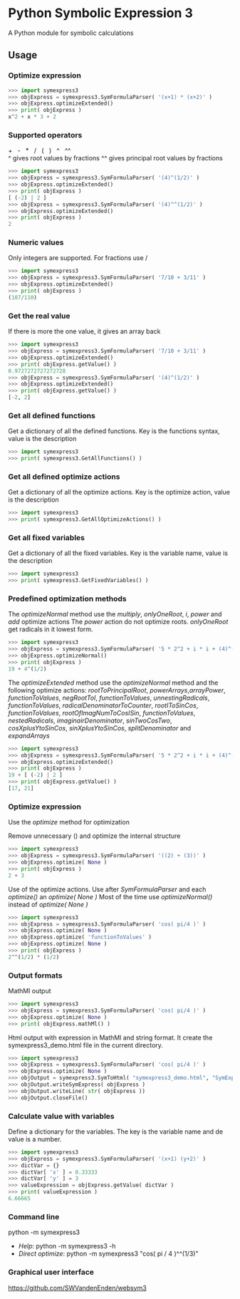 # Python Symbolic Expression 3

A Python module for symbolic calculations

## Usage

### Optimize expression
```py
>>> import symexpress3
>>> objExpress = symexpress3.SymFormulaParser( '(x+1) * (x+2)' )
>>> objExpress.optimizeExtended()
>>> print( objExpress )
x^2 + x * 3 + 2
```

### Supported operators
\+&nbsp;&nbsp; \-&nbsp;&nbsp; \*&nbsp;&nbsp; \/&nbsp;&nbsp; \(&nbsp;&nbsp; \)&nbsp;&nbsp; \^&nbsp;&nbsp; \^\^
<br>
^ gives root values by fractions
^^ gives principal root values by fractions
```py
>>> import symexpress3
>>> objExpress = symexpress3.SymFormulaParser( '(4)^(1/2)' )
>>> objExpress.optimizeExtended()
>>> print( objExpress )
[ (-2) | 2 ]
>>> objExpress = symexpress3.SymFormulaParser( '(4)^^(1/2)' )
>>> objExpress.optimizeExtended()
>>> print( objExpress )
2
```
### Numeric values
Only integers are supported. For fractions use /
```py
>>> import symexpress3
>>> objExpress = symexpress3.SymFormulaParser( '7/10 + 3/11' )
>>> objExpress.optimizeExtended()
>>> print( objExpress )
(107/110)
```

### Get the real value
If there is more the one value, it gives an array back
```py
>>> import symexpress3
>>> objExpress = symexpress3.SymFormulaParser( '7/10 + 3/11' )
>>> objExpress.optimizeExtended()
>>> print( objExpress.getValue() )
0.9727272727272728
>>> objExpress = symexpress3.SymFormulaParser( '(4)^(1/2)' )
>>> objExpress.optimizeExtended()
>>> print( objExpress.getValue() )
[-2, 2]
```

### Get all defined functions
Get a dictionary of all the defined functions. Key is the functions syntax, value is the description
```py
>>> import symexpress3
>>> print( symexpress3.GetAllFunctions() )
```

### Get all defined optimize actions
Get a dictionary of all the optimize actions. Key is the optimize action, value is the description
```py
>>> import symexpress3
>>> print( symexpress3.GetAllOptimizeActions() )
```

### Get all fixed variables
Get a dictionary of all the fixed variables. Key is the variable name, value is the description
```py
>>> import symexpress3
>>> print( symexpress3.GetFixedVariables() )
```

### Predefined optimization methods
The *optimizeNormal* method use the *multiply*, *onlyOneRoot*, *i*, *power* and *add* optimize actions
The *power* action do not optimize roots. *onlyOneRoot* get radicals in it lowest form.
```py
>>> import symexpress3
>>> objExpress = symexpress3.SymFormulaParser( '5 * 2^2 + i * i + (4)^(1/2)' )
>>> objExpress.optimizeNormal()
>>> print( objExpress )
19 + 4^(1/2)
```
The *optimizeExtended* method use the *optimizeNormal* method and the following optimize actions:
*rootToPrincipalRoot*, *powerArrays*,*arrayPower*, *functionToValues*, *negRootToI*,
*functionToValues*, *unnestingRadicals*, *functionToValues*, *radicalDenominatorToCounter*,
*rootIToSinCos*, *functionToValues*, *rootOfImagNumToCosISin*, *functionToValues*,
*nestedRadicals*, *imaginairDenominator*, *sinTwoCosTwo*, *cosXplusYtoSinCos*,
*sinXplusYtoSinCos*, *splitDenominator* and *expandArrays*
```py
>>> import symexpress3
>>> objExpress = symexpress3.SymFormulaParser( '5 * 2^2 + i * i + (4)^(1/2)' )
>>> objExpress.optimizeExtended()
>>> print( objExpress )
19 + [ (-2) | 2 ]
>>> print( objExpress.getValue() )
[17, 21]
```

### Optimize expression
Use the *optimize* method for optimization

Remove unnecessary () and optimize the internal structure
```py
>>> import symexpress3
>>> objExpress = symexpress3.SymFormulaParser( '((2) + (3))' )
>>> objExpress.optimize( None )
>>> print( objExpress )
2 + 3
```
Use of the optimize actions.
Use after *SymFormulaParser* and each *optimize(<action>)* an *optimize( None )*
Most of the time use *optimizeNormal()* instead of *optimize( None )*
```py
>>> import symexpress3
>>> objExpress = symexpress3.SymFormulaParser( 'cos( pi/4 )' )
>>> objExpress.optimize( None )
>>> objExpress.optimize( 'functionToValues' )
>>> objExpress.optimize( None )
>>> print( objExpress )
2^^(1/2) * (1/2)
```

### Output formats
MathMl output
```py
>>> import symexpress3
>>> objExpress = symexpress3.SymFormulaParser( 'cos( pi/4 )' )
>>> objExpress.optimize( None )
>>> print( objExpress.mathMl() )
```
Html output with expression in MathMl and string format.
It create the symexpress3_demo.html file in the current directory.
```py
>>> import symexpress3
>>> objExpress = symexpress3.SymFormulaParser( 'cos( pi/4 )' )
>>> objExpress.optimize( None )
>>> objOutput = symexpress3.SymToHtml( "symexpress3_demo.html", "SymExpress 3 demo" )
>>> objOutput.writeSymExpress( objExpress )
>>> objOutput.writeLine( str( objExpress ))
>>> objOutput.closeFile()
```

### Calculate value with variables
Define a dictionary for the variables. The key is the variable name and de value is a number.
```py
>>> import symexpress3
>>> objExpress = symexpress3.SymFormulaParser( '(x+1) (y+2)' )
>>> dictVar = {}
>>> dictVar[ 'x' ] = 0.33333
>>> dictVar[ 'y' ] = 3
>>> valueExpression = objExpress.getValue( dictVar )
>>> print( valueExpression )
6.66665
```

### Command line
python -m symexpress3

- *Help*: python -m symexpress3  -h
- *Direct optimize*: python -m symexpress3 "cos( pi / 4 )^^(1/3)"

### Graphical user interface
https://github.com/SWVandenEnden/websym3
